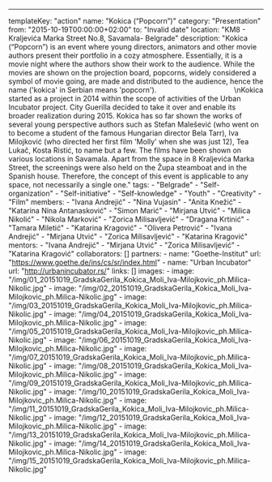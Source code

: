 ---
  templateKey: "action"
  name: "Kokica (“Popcorn”)"
  category: "Presentation"
  from: "2015-10-19T00:00:00+02:00"
  to: "Invalid date"
  location: "KM8 - Kraljevića Marka Street No.8, Savamala- Belgrade"
  description: "Kokica (“Popcorn”) is an event where young directors, animators and other movie authors present their portfolio in a cozy atmosphere. Essentially, it is a movie night where the authors show their work to the audience. While the movies are shown on the projection board, popcorns, widely considered a symbol of movie going, are made and distributed to the audience, hence the name ('kokica' in Serbian means 'popcorn').                                       \nKokica started as a project in 2014 within the scope of activities of the Urban Incubator project. City Guerilla decided to take it over and enable its broader realization during 2015. Kokica has so far shown the works of several young perspective authors such as Stefan Malešević (who went on to become a student of the famous Hungarian director Bela Tarr), Iva Milojković (who directed her first film 'Molly' when she was just 12), Tea Lukač, Kosta Ristić, to name but a few. The films have been shown on various locations in Savamala. Apart from the space in 8 Kraljevića Marka Street, the screenings were also held on the Župa steamboat and in the Spanish house. Therefore, the concept of this event is applicable to any space, not necessarily a single one."
  tags: 
    - "Belgrade"
    - "Self-organization"
    - "Self-initiative"
    - "Self-knowledge"
    - "Youth"
    - "Creativity"
    - "Film"
  members: 
    - "Ivana Andrejić"
    - "Nina Vujasin"
    - "Anita Knežić"
    - "Katarina Nina Antanasković"
    - "Simon Marić"
    - "Mirjana Utvić"
    - "Milica Nikolić"
    - "Nikola Marković"
    - "Zorica Milisavljević"
    - "Dragana Krtinić"
    - "Tamara Miletić"
    - "Katarina Kragović"
    - "Olivera Petrović"
    - "Ivana Andrejić"
    - "Mirjana Utvić"
    - "Zorica Milisavljević"
    - "Katarina Kragović"
  mentors: 
    - "Ivana Andrejić"
    - "Mirjana Utvić"
    - "Zorica Milisavljević"
    - "Katarina Kragović"
  collaborators: []
  partners: 
    - 
      name: "Goethe-Institut"
      url: "https://www.goethe.de/ins/cs/sr/index.html"
    - 
      name: "​Urban Incubator"
      url: "http://urbanincubator.rs/"
  links: []
  images: 
    - 
      image: "/img/01_20151019_GradskaGerila_Kokica_Moli_Iva-Milojkovic_ph.Milica-Nikolic.jpg"
    - 
      image: "/img/02_20151019_GradskaGerila_Kokica_Moli_Iva-Milojkovic_ph.Milica-Nikolic.jpg"
    - 
      image: "/img/03_20151019_GradskaGerila_Kokica_Moli_Iva-Milojkovic_ph.Milica-Nikolic.jpg"
    - 
      image: "/img/04_20151019_GradskaGerila_Kokica_Moli_Iva-Milojkovic_ph.Milica-Nikolic.jpg"
    - 
      image: "/img/05_20151019_GradskaGerila_Kokica_Moli_Iva-Milojkovic_ph.Milica-Nikolic.jpg"
    - 
      image: "/img/06_20151019_GradskaGerila_Kokica_Moli_Iva-Milojkovic_ph.Milica-Nikolic.jpg"
    - 
      image: "/img/07_20151019_GradskaGerila_Kokica_Moli_Iva-Milojkovic_ph.Milica-Nikolic.jpg"
    - 
      image: "/img/08_20151019_GradskaGerila_Kokica_Moli_Iva-Milojkovic_ph.Milica-Nikolic.jpg"
    - 
      image: "/img/09_20151019_GradskaGerila_Kokica_Moli_Iva-Milojkovic_ph.Milica-Nikolic.jpg"
    - 
      image: "/img/10_20151019_GradskaGerila_Kokica_Moli_Iva-Milojkovic_ph.Milica-Nikolic.jpg"
    - 
      image: "/img/11_20151019_GradskaGerila_Kokica_Moli_Iva-Milojkovic_ph.Milica-Nikolic.jpg"
    - 
      image: "/img/12_20151019_GradskaGerila_Kokica_Moli_Iva-Milojkovic_ph.Milica-Nikolic.jpg"
    - 
      image: "/img/13_20151019_GradskaGerila_Kokica_Moli_Iva-Milojkovic_ph.Milica-Nikolic.jpg"
    - 
      image: "/img/14_20151019_GradskaGerila_Kokica_Moli_Iva-Milojkovic_ph.Milica-Nikolic.jpg"
    - 
      image: "/img/15_20151019_GradskaGerila_Kokica_Moli_Iva-Milojkovic_ph.Milica-Nikolic.jpg"
